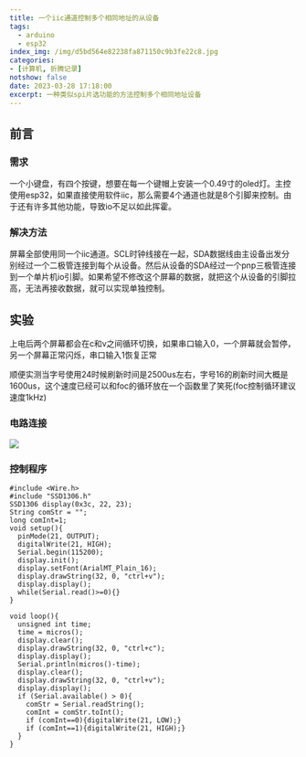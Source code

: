 ```yaml
---
title: 一个iic通道控制多个相同地址的从设备
tags:
  - arduino
  - esp32
index_img: /img/d5bd564e82238fa871150c9b3fe22c8.jpg
categories:
- [计算机, 折腾记录]
notshow: false
date: 2023-03-28 17:18:00
excerpt: 一种类似spi片选功能的方法控制多个相同地址设备
---
```

## 前言
### 需求
一个小键盘，有四个按键，想要在每一个键帽上安装一个0.49寸的oled灯。主控使用esp32，如果直接使用软件iic，那么需要4个通道也就是8个引脚来控制。由于还有许多其他功能，导致io不足以如此挥霍。
### 解决方法
屏幕全部使用同一个iic通道。SCL时钟线接在一起，SDA数据线由主设备出发分别经过一个二极管连接到每个从设备。然后从设备的SDA经过一个pnp三极管连接到一个单片机io引脚。如果希望不修改这个屏幕的数据，就把这个从设备的引脚拉高，无法再接收数据，就可以实现单独控制。

## 实验
上电后两个屏幕都会在c和v之间循环切换，如果串口输入0，一个屏幕就会暂停，另一个屏幕正常闪烁，串口输入1恢复正常

顺便实测当字号使用24时候刷新时间是2500us左右，字号16的刷新时间大概是1600us，这个速度已经可以和foc的循环放在一个函数里了笑死(foc控制循环建议速度1kHz)
### 电路连接
![](d5bd564e82238fa871150c9b3fe22c8.jpg)
### 控制程序
```
#include <Wire.h>
#include "SSD1306.h"
SSD1306 display(0x3c, 22, 23);
String comStr = "";
long comInt=1;
void setup(){
  pinMode(21, OUTPUT);
  digitalWrite(21, HIGH);
  Serial.begin(115200);
  display.init();
  display.setFont(ArialMT_Plain_16);
  display.drawString(32, 0, "ctrl+v");
  display.display();
  while(Serial.read()>=0){}
}

void loop(){
  unsigned int time;
  time = micros();
  display.clear();
  display.drawString(32, 0, "ctrl+c");
  display.display();
  Serial.println(micros()-time);
  display.clear();
  display.drawString(32, 0, "ctrl+v");
  display.display();
  if (Serial.available() > 0){
    comStr = Serial.readString();
    comInt = comStr.toInt();
    if (comInt==0){digitalWrite(21, LOW);}
    if (comInt==1){digitalWrite(21, HIGH);}
  }
}

```